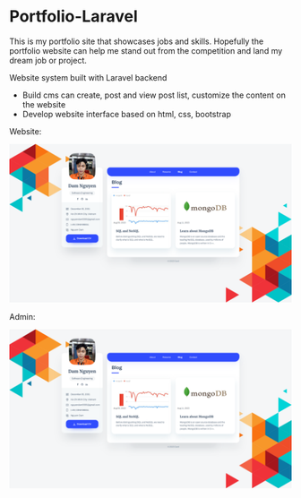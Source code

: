 # Portfolio-Laravel
This is my portfolio site that showcases jobs and skills. Hopefully the portfolio website can help me stand out from the competition and land my dream job or project.

Website system built with Laravel backend
* Build cms can create, post and view post list, customize the content on the website
* Develop website interface based on html, css, bootstrap
  
Website: 

![alt text](https://raw.githubusercontent.com/DamNT055/Portfolio-Laravel/master/Untitled.png)

Admin: 

![alt text](https://raw.githubusercontent.com/DamNT055/Portfolio-Laravel/master/Untitled.png)
